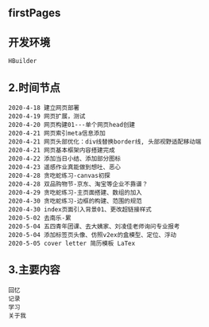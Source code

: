 ## firstPages
## 开发环境
	HBuilder
## 2.时间节点
	2020-4-18 建立网页部署
	2020-4-19 网页扩展，测试
	2020-4-20 网页构建01---单个网页head创建
	2020-4-21 网页索引meta信息添加
	2020-4-21 网页头部优化：div线替换border线, 头部视野适配移动端
	2020-4-21 网页基本框架内容搭建完成
	2020-4-22 添加当日小结、添加部分图标
	2020-4-23 遥感作业真能做到想吐、恶心
	2020-4-28 贪吃蛇练习-canvas初探
	2020-4-28 双品购物节-京东、淘宝等企业不靠谱？
	2020-4-29 贪吃蛇练习-主页面搭建、数组的加入
	2020-4-30 贪吃蛇练习-边框的构建、范围的规范
	2020-4-30 index页面引入背景01、更改超链接样式
	2020-5-02 去南乐-累
	2020-5-04 五四青年团课、去大姨家、刘凌佳老师询问专业报考
	2020-5-04 添加标签页头像、仿照v2ex的盒模型、定位、浮动
	2020-5-05 cover letter 简历模板 LaTex
	
	
	
	
## 3.主要内容
	回忆
	记录
	学习
	关于我
